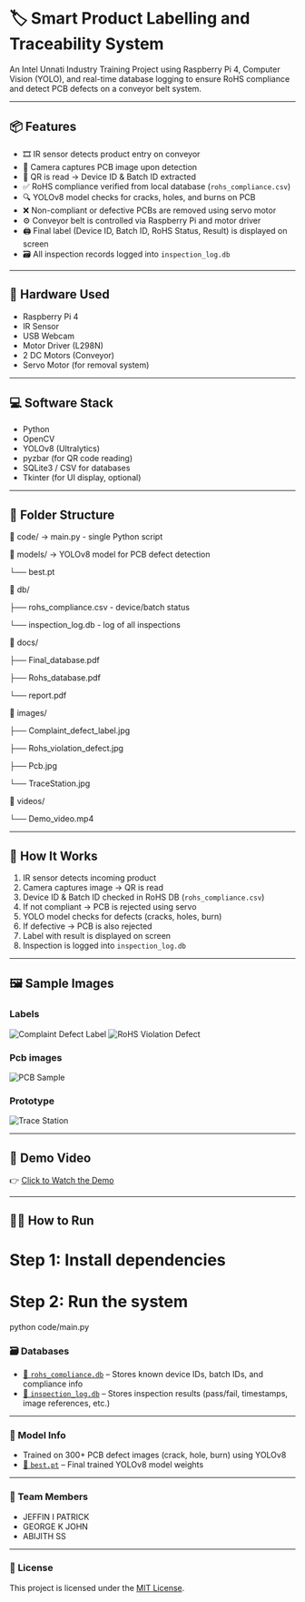 # 🏷️ Smart Product Labelling and Traceability System

An Intel Unnati Industry Training Project using Raspberry Pi 4, Computer Vision (YOLO), and real-time database logging to ensure RoHS compliance and detect PCB defects on a conveyor belt system.

---

## 📦 Features

- 🎞️ IR sensor detects product entry on conveyor  
- 🎥 Camera captures PCB image upon detection  
- 📄 QR is read → Device ID & Batch ID extracted  
- ✅ RoHS compliance verified from local database (`rohs_compliance.csv`)  
- 🔍 YOLOv8 model checks for cracks, holes, and burns on PCB  
- ❌ Non-compliant or defective PCBs are removed using servo motor  
- ⚙️ Conveyor belt is controlled via Raspberry Pi and motor driver  
- 🖨️ Final label (Device ID, Batch ID, RoHS Status, Result) is displayed on screen  
- 🗃️ All inspection records logged into `inspection_log.db`  

---

## 🧰 Hardware Used

- Raspberry Pi 4  
- IR Sensor  
- USB Webcam  
- Motor Driver (L298N)  
- 2 DC Motors (Conveyor)  
- Servo Motor (for removal system)  

---

## 💻 Software Stack

- Python  
- OpenCV  
- YOLOv8 (Ultralytics)  
- pyzbar (for QR code reading)  
- SQLite3 / CSV for databases  
- Tkinter (for UI display, optional)  

---

## 📁 Folder Structure

📁 code/ → main.py - single Python script

📁 models/ → YOLOv8 model for PCB defect detection

└── best.pt

📁 db/

├── rohs_compliance.csv - device/batch status

└── inspection_log.db - log of all inspections

📁 docs/

├── Final_database.pdf

├── Rohs_database.pdf

└── report.pdf

📁 images/

├── Complaint_defect_label.jpg

├── Rohs_violation_defect.jpg

├── Pcb.jpg

└── TraceStation.jpg

📁 videos/

└── Demo_video.mp4


---

## 🧪 How It Works

1. IR sensor detects incoming product  
2. Camera captures image → QR is read  
3. Device ID & Batch ID checked in RoHS DB (`rohs_compliance.csv`)  
4. If not compliant → PCB is rejected using servo  
5. YOLO model checks for defects (cracks, holes, burn)  
6. If defective → PCB is also rejected  
7. Label with result is displayed on screen  
8. Inspection is logged into `inspection_log.db`  

---

## 🖼️ Sample Images

### Labels
![Complaint Defect Label](images/Complaint_defect_label.jpg) 
![RoHS Violation Defect](images/Rohs_violation_defect.jpg) 
### Pcb images
![PCB Sample](images/Pcb.jpg)  
### Prototype
![Trace Station](images/TraceStation.jpg)  

---

## 🎥 Demo Video

👉 [Click to Watch the Demo](videos/Demo_video.mp4)

---
## 🧑‍💻 How to Run

# Step 1: Install dependencies

# Step 2: Run the system
python code/main.py

### 🗃️ Databases

- [📄 `rohs_compliance.db`](./database/rohs_compliance.db) – Stores known device IDs, batch IDs, and compliance info  
- [📄 `inspection_log.db`](./database/inspection_log.db) – Stores inspection results (pass/fail, timestamps, image references, etc.)

---

### 🤖 Model Info

- Trained on 300+ PCB defect images (crack, hole, burn) using YOLOv8  
- [🧠 `best.pt`](./models/best.pt) – Final trained YOLOv8 model weights


---

### 👥 Team Members

- JEFFIN I PATRICK   
- GEORGE K JOHN 
- ABIJITH SS

---

### 📄 License

This project is licensed under the [MIT License](./LICENSE).
